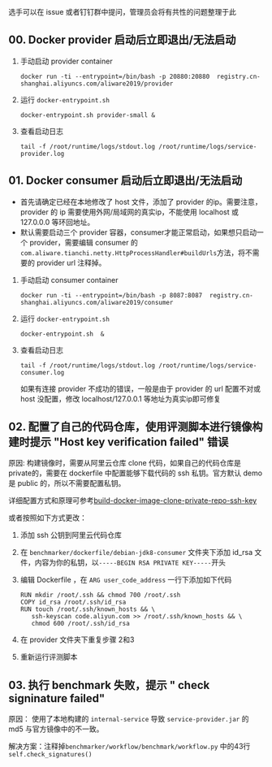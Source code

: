 选手可以在 issue 或者钉钉群中提问，管理员会将有共性的问题整理于此

## 00. Docker provider 启动后立即退出/无法启动

1. 手动启动 provider container

    ```shell
    docker run -ti --entrypoint=/bin/bash -p 20880:20880  registry.cn-shanghai.aliyuncs.com/aliware2019/provider
    ```
2. 运行 `docker-entrypoint.sh`

    ```shell
    docker-entrypoint.sh provider-small &
    ```
3. 查看启动日志

    ```shell
    tail -f /root/runtime/logs/stdout.log /root/runtime/logs/service-provider.log
    ```

## 01. Docker consumer 启动后立即退出/无法启动

- 首先请确定已经在本地修改了 host 文件，添加了 provider 的ip。需要注意，provider 的 ip 需要使用外网/局域网的真实ip，不能使用 localhost 或 127.0.0.0 等环回地址。
- 默认需要启动三个 provider 容器，consumer才能正常启动，如果想只启动一个 provider，需要编辑 consumer 的`com.aliware.tianchi.netty.HttpProcessHandler#buildUrls`方法，将不需要的 provider url 注释掉。

1. 手动启动 consumer container

    ```shell
    docker run -ti --entrypoint=/bin/bash -p 8087:8087  registry.cn-shanghai.aliyuncs.com/aliware2019/consumer
    ```
2. 运行 `docker-entrypoint.sh`

    ```shell
    docker-entrypoint.sh  &
    ```
3. 查看启动日志

    ```shell
    tail -f /root/runtime/logs/stdout.log /root/runtime/logs/service-consumer.log
    ```
    如果有连接 provider 不成功的错误，一般是由于 provider 的 url 配置不对或 host 没配置，修改 localhost/127.0.0.1 等地址为真实ip即可修复
    
## 02. 配置了自己的代码仓库，使用评测脚本进行镜像构建时提示 "Host key verification failed" 错误
原因: 构建镜像时，需要从阿里云仓库 clone 代码，如果自己的代码仓库是 private的，需要在 dockerfile 中配置能够下载代码的 ssh 私钥。官方默认 demo 是 public 的，所以不需要配置私钥。

详细配置方式和原理可参考[build-docker-image-clone-private-repo-ssh-key](https://vsupalov.com/build-docker-image-clone-private-repo-ssh-key/)

或者按照如下方式更改：

1. 添加 ssh 公钥到阿里云代码仓库
2. 在 `benchmarker/dockerfile/debian-jdk8-consumer` 文件夹下添加 id_rsa 文件，内容为你的私钥，以`-----BEGIN RSA PRIVATE KEY-----`开头
3. 编辑 Dockerfile ，在 `ARG user_code_address` 一行下添加如下代码

    ```shell
    RUN mkdir /root/.ssh && chmod 700 /root/.ssh
    COPY id_rsa /root/.ssh/id_rsa
    RUN touch /root/.ssh/known_hosts && \
       ssh-keyscan code.aliyun.com >> /root/.ssh/known_hosts && \
       chmod 600 /root/.ssh/id_rsa
    ```
4. 在 provider 文件夹下重复步骤 2和3 
5. 重新运行评测脚本

## 03. 执行 benchmark 失败，提示 " check signinature failed"

原因： 使用了本地构建的 `internal-service` 导致 `service-provider.jar` 的 md5 与官方镜像中的不一致。

解决方案：注释掉`benchmarker/workflow/benchmark/workflow.py` 中的43行 `self.check_signatures()`
